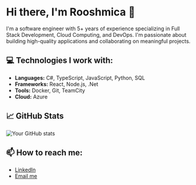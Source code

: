 # Hi there, I'm Rooshmica 👋

I'm a software engineer with 5+ years of experience specializing in Full Stack Development, Cloud Computing, and DevOps. I'm passionate about building high-quality applications and collaborating on meaningful projects.

## 💻 Technologies I work with:
- **Languages:** C#, TypeScript, JavaScript, Python, SQL
- **Frameworks:** React, Node.js, .Net
- **Tools:** Docker, Git, TeamCity
- **Cloud:** Azure

## 📈 GitHub Stats
![Your GitHub stats](https://github-readme-stats.vercel.app/api?username=Rooshmica&show_icons=true&theme=radical)

## 📫 How to reach me:
- [LinkedIn](https://www.linkedin.com/in/rooshmica-ramesh-76ba9a84)
- [Email me](mailto:roosh97@gmail.com)
